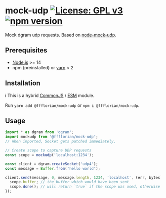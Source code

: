 # mock-udp [![License: GPL v3](https://img.shields.io/badge/License-GPLv3-blue.svg)](https://www.gnu.org/licenses/gpl-3.0) [![npm version](https://img.shields.io/npm/v/@ffflorian/mock-udp.svg?style=flat)](https://www.npmjs.com/package/@ffflorian/mock-udp)

Mock dgram udp requests. Based on [node-mock-udp](https://github.com/mattrobenolt/node-mock-udp).

## Prerequisites

- [Node.js](https://nodejs.org) >= 14
- npm (preinstalled) or [yarn](https://classic.yarnpkg.com) < 2

## Installation

ℹ️ This is a hybrid [CommonJS](https://nodejs.org/docs/latest/api/modules.html#modules-commonjs-modules) / [ESM](https://nodejs.org/api/esm.html#introduction) module.

Run `yarn add @ffflorian/mock-udp` or `npm i @ffflorian/mock-udp`.

## Usage

```ts
import * as dgram from 'dgram';
import mockudp from '@ffflorian/mock-udp';
// When imported, Socket gets patched immediately.

// Create scope to capture UDP requests
const scope = mockudp('localhost:1234');

const client = dgram.createSocket('udp4');
const message = Buffer.from('hello world');

client.send(message, 0, message.length, 1234, 'localhost', (err, bytes) => {
  scope.buffer; // the buffer which would have been sent
  scope.done(); // will return `true` if the scope was used, otherwise `false`.
});
```
